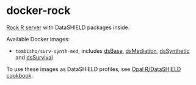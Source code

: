 # docker-rock

[Rock R server](https://www.obiba.org/pages/products/rock/) with DataSHIELD packages inside.

Available Docker images:

* `tombisho/surv-synth-med`, includes [dsBase](https://github.com/datashield/dsBase), [dsMediation](https://github.com/datashield/dsMediation), [dsSynthetic](https://github.com/tombisho/dsSynthetic) and [dsSurvival](https://github.com/neelsoumya/dsSurvival)

To use these images as DataSHIELD profiles, see [Opal R/DataSHIELD cookbook](https://opaldoc.obiba.org/en/latest/cookbook/r-datashield.html).
